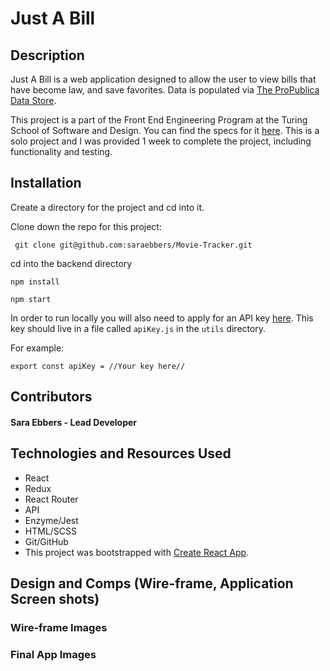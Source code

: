 # Just A Bill 

## Description
Just A Bill is a web application designed to allow the user to view bills that have become law, and save favorites.   Data is populated via [The ProPublica Data Store](https://projects.propublica.org/api-docs/congress-api/bills/#get-recent-bills-by-a-specific-subject). 

This project is a part of the Front End Engineering Program at the Turing School of Software and Design. You can find the specs for it [here](http://frontend.turing.io/projects/binary-challenge.html).  This is a solo project and I was provided 1 week to complete the project, including functionality and testing.  

## Installation
Create a directory for the project and cd into it.

Clone down the repo for this project:

``` git clone git@github.com:saraebbers/Movie-Tracker.git```

cd into the backend directory

```npm install```

```npm start```

In order to run locally you will also need to apply for an API key [here](https://projects.propublica.org/api-docs/congress-api/). This key should live in a file called `apiKey.js` in the `utils` directory.

For example:
```
export const apiKey = //Your key here//
```

## Contributors 
#### Sara Ebbers - Lead Developer

## Technologies and Resources Used
  - React
  - Redux
  - React Router
  - API
  - Enzyme/Jest
  - HTML/SCSS
  - Git/GitHub
  - This project was bootstrapped with [Create React App](https://github.com/facebook/create-react-app).

## Design and Comps (Wire-frame, Application Screen shots)
### Wire-frame Images


### Final App Images


